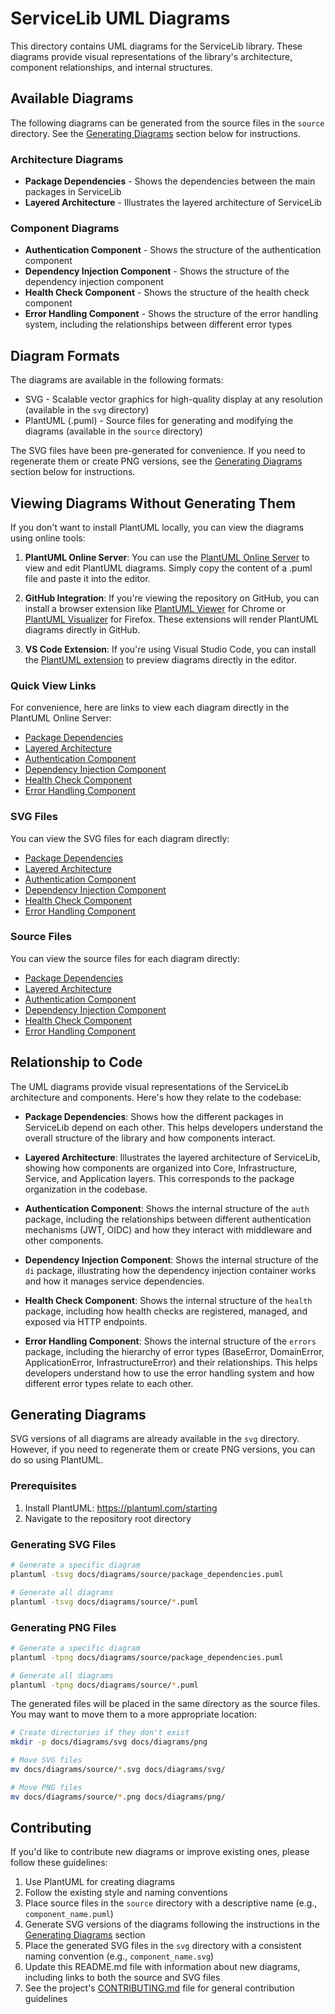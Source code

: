# ServiceLib UML Diagrams

This directory contains UML diagrams for the ServiceLib library. These diagrams provide visual representations of the library's architecture, component relationships, and internal structures.

## Available Diagrams

The following diagrams can be generated from the source files in the `source` directory. See the [Generating Diagrams](#generating-diagrams) section below for instructions.

### Architecture Diagrams

- **Package Dependencies** - Shows the dependencies between the main packages in ServiceLib
- **Layered Architecture** - Illustrates the layered architecture of ServiceLib

### Component Diagrams

- **Authentication Component** - Shows the structure of the authentication component
- **Dependency Injection Component** - Shows the structure of the dependency injection component
- **Health Check Component** - Shows the structure of the health check component
- **Error Handling Component** - Shows the structure of the error handling system, including the relationships between different error types

## Diagram Formats

The diagrams are available in the following formats:

- SVG - Scalable vector graphics for high-quality display at any resolution (available in the `svg` directory)
- PlantUML (.puml) - Source files for generating and modifying the diagrams (available in the `source` directory)

The SVG files have been pre-generated for convenience. If you need to regenerate them or create PNG versions, see the [Generating Diagrams](#generating-diagrams) section below for instructions.

## Viewing Diagrams Without Generating Them

If you don't want to install PlantUML locally, you can view the diagrams using online tools:

1. **PlantUML Online Server**: You can use the [PlantUML Online Server](http://www.plantuml.com/plantuml/uml/) to view and edit PlantUML diagrams. Simply copy the content of a .puml file and paste it into the editor.

2. **GitHub Integration**: If you're viewing the repository on GitHub, you can install a browser extension like [PlantUML Viewer](https://chrome.google.com/webstore/detail/plantuml-viewer/legbfeljfbjgfifnkmpoajgpgejojooj) for Chrome or [PlantUML Visualizer](https://addons.mozilla.org/en-US/firefox/addon/plantuml-visualizer/) for Firefox. These extensions will render PlantUML diagrams directly in GitHub.

3. **VS Code Extension**: If you're using Visual Studio Code, you can install the [PlantUML extension](https://marketplace.visualstudio.com/items?itemName=jebbs.plantuml) to preview diagrams directly in the editor.

### Quick View Links

For convenience, here are links to view each diagram directly in the PlantUML Online Server:

- [Package Dependencies](http://www.plantuml.com/plantuml/proxy?src=https://raw.githubusercontent.com/abitofhelp/servicelib/main/docs/diagrams/source/package_dependencies.puml)
- [Layered Architecture](http://www.plantuml.com/plantuml/proxy?src=https://raw.githubusercontent.com/abitofhelp/servicelib/main/docs/diagrams/source/layered_architecture.puml)
- [Authentication Component](http://www.plantuml.com/plantuml/proxy?src=https://raw.githubusercontent.com/abitofhelp/servicelib/main/docs/diagrams/source/auth_component.puml)
- [Dependency Injection Component](http://www.plantuml.com/plantuml/proxy?src=https://raw.githubusercontent.com/abitofhelp/servicelib/main/docs/diagrams/source/di_component.puml)
- [Health Check Component](http://www.plantuml.com/plantuml/proxy?src=https://raw.githubusercontent.com/abitofhelp/servicelib/main/docs/diagrams/source/health_component.puml)
- [Error Handling Component](http://www.plantuml.com/plantuml/proxy?src=https://raw.githubusercontent.com/abitofhelp/servicelib/main/docs/diagrams/source/errors_component.puml)

### SVG Files

You can view the SVG files for each diagram directly:

- [Package Dependencies](svg/package_dependencies.svg)
- [Layered Architecture](svg/layered_architecture.svg)
- [Authentication Component](svg/auth_component.svg)
- [Dependency Injection Component](svg/di_component.svg)
- [Health Check Component](svg/health_component.svg)
- [Error Handling Component](svg/errors_component.svg)

### Source Files

You can view the source files for each diagram directly:

- [Package Dependencies](source/package_dependencies.puml)
- [Layered Architecture](source/layered_architecture.puml)
- [Authentication Component](source/auth_component.puml)
- [Dependency Injection Component](source/di_component.puml)
- [Health Check Component](source/health_component.puml)
- [Error Handling Component](source/errors_component.puml)

## Relationship to Code

The UML diagrams provide visual representations of the ServiceLib architecture and components. Here's how they relate to the codebase:

- **Package Dependencies**: Shows how the different packages in ServiceLib depend on each other. This helps developers understand the overall structure of the library and how components interact.

- **Layered Architecture**: Illustrates the layered architecture of ServiceLib, showing how components are organized into Core, Infrastructure, Service, and Application layers. This corresponds to the package organization in the codebase.

- **Authentication Component**: Shows the internal structure of the `auth` package, including the relationships between different authentication mechanisms (JWT, OIDC) and how they interact with middleware and other components.

- **Dependency Injection Component**: Shows the internal structure of the `di` package, illustrating how the dependency injection container works and how it manages service dependencies.

- **Health Check Component**: Shows the internal structure of the `health` package, including how health checks are registered, managed, and exposed via HTTP endpoints.

- **Error Handling Component**: Shows the internal structure of the `errors` package, including the hierarchy of error types (BaseError, DomainError, ApplicationError, InfrastructureError) and their relationships. This helps developers understand how to use the error handling system and how different error types relate to each other.

## Generating Diagrams

SVG versions of all diagrams are already available in the `svg` directory. However, if you need to regenerate them or create PNG versions, you can do so using PlantUML.

### Prerequisites

1. Install PlantUML: https://plantuml.com/starting
2. Navigate to the repository root directory

### Generating SVG Files

```bash
# Generate a specific diagram
plantuml -tsvg docs/diagrams/source/package_dependencies.puml

# Generate all diagrams
plantuml -tsvg docs/diagrams/source/*.puml
```

### Generating PNG Files

```bash
# Generate a specific diagram
plantuml -tpng docs/diagrams/source/package_dependencies.puml

# Generate all diagrams
plantuml -tpng docs/diagrams/source/*.puml
```

The generated files will be placed in the same directory as the source files. You may want to move them to a more appropriate location:

```bash
# Create directories if they don't exist
mkdir -p docs/diagrams/svg docs/diagrams/png

# Move SVG files
mv docs/diagrams/source/*.svg docs/diagrams/svg/

# Move PNG files
mv docs/diagrams/source/*.png docs/diagrams/png/
```

## Contributing

If you'd like to contribute new diagrams or improve existing ones, please follow these guidelines:

1. Use PlantUML for creating diagrams
2. Follow the existing style and naming conventions
3. Place source files in the `source` directory with a descriptive name (e.g., `component_name.puml`)
4. Generate SVG versions of the diagrams following the instructions in the [Generating Diagrams](#generating-diagrams) section
5. Place the generated SVG files in the `svg` directory with a consistent naming convention (e.g., `component_name.svg`)
6. Update this README.md file with information about new diagrams, including links to both the source and SVG files
7. See the project's [CONTRIBUTING.md](../../../CONTRIBUTING.md) file for general contribution guidelines
